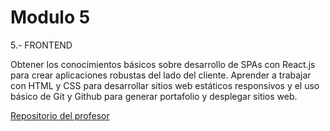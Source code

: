 # Modulo 5

5.- FRONTEND

Obtener los conocimientos básicos sobre desarrollo de SPAs con React.js para crear aplicaciones robustas del lado del cliente. Aprender a trabajar con HTML y CSS para desarrollar sitios web estáticos responsivos y el uso básico de Git y Github para generar portafolio y desplegar sitios web.

[Repositorio del profesor ](https://github.com/montoyaguzman/gen32a-intro-front-end.git)

